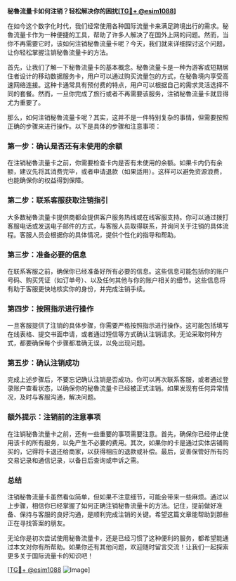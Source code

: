 **秘魯流量卡如何注销？轻松解决你的困扰[[TG💪+ @esim1088](https://t.me/s/esim1088)]**

在如今这个数字化时代，我们经常使用各种国际流量卡来满足跨境出行的需求。秘魯流量卡作为一种便捷的工具，帮助了许多人解决了在国外上网的问题。然而，当你不再需要它时，该如何注销秘魯流量卡呢？今天，我们就来详细探讨这个问题，让你轻松掌握注销秘魯流量卡的方法。

首先，让我们了解一下秘魯流量卡的基本概念。秘魯流量卡是一种为游客或短期居住者设计的移动数据服务卡，用户可以通过购买流量包的方式，在秘魯境内享受高速网络连接。这种卡通常具有预付费的特点，用户可以根据自己的需求灵活选择不同的套餐。然而，一旦你完成了旅行或者不再需要该服务，注销秘魯流量卡就显得尤为重要了。

那么，如何注销秘魯流量卡呢？其实，这并不是一件特别复杂的事情，但需要按照正确的步骤来进行操作。以下是具体的步骤和注意事项：

### **第一步：确认是否还有未使用的余额**
在注销秘魯流量卡之前，你需要检查卡内是否有未使用的余额。如果卡内仍有余额，建议先将其消费完毕，或者申请退款（如果适用）。这样可以避免资源浪费，也能确保你的权益得到保障。

### **第二步：联系客服获取注销指引**
大多数秘魯流量卡提供商都会提供客户服务热线或在线客服支持。你可以通过拨打客服电话或发送电子邮件的方式，与客服人员取得联系，并询问关于注销的具体流程。客服人员会根据你的具体情况，提供个性化的指导和帮助。

### **第三步：准备必要的信息**
在联系客服之前，确保你已经准备好所有必要的信息。这些信息可能包括你的账户号码、购买凭证（如订单号）、以及任何其他与你的账户相关的细节。这些信息将有助于客服更快地核实你的身份，并完成注销手续。

### **第四步：按照指示进行操作**
一旦客服提供了注销的具体步骤，你需要严格按照指示进行操作。这可能包括填写在线表格、提交书面申请，或者通过短信等方式确认注销请求。无论采取何种方式，都要确保每个步骤都准确无误，以免出现问题。

### **第五步：确认注销成功**
完成上述步骤后，不要忘记确认注销是否成功。你可以再次联系客服，或者通过登录账户查看状态，以确保你的秘魯流量卡已经被正式注销。如果发现有任何异常情况，及时与客服沟通，解决问题。

### **额外提示：注销前的注意事项**
在注销秘魯流量卡之前，还有一些重要的事项需要注意。首先，确保你已经停止使用该卡的所有服务，以免产生不必要的费用。其次，如果你的卡是通过实体店铺购买的，记得将卡退还给商家，以获得相应的退款或补偿。最后，妥善保管好所有的交易记录和通信记录，以备日后查询或申诉之需。

### **总结**
注销秘魯流量卡虽然看似简单，但如果不注意细节，可能会带来一些麻烦。通过以上步骤，相信你已经掌握了如何正确注销秘魯流量卡的方法。记住，提前做好准备、保持与客服的良好沟通，是顺利完成注销的关键。希望这篇文章能帮助到那些正在寻找答案的朋友。

无论你是初次尝试使用秘魯流量卡，还是已经习惯了这种便利的服务，都希望能通过本文对你有所帮助。如果你还有其他问题，欢迎随时留言交流！让我们一起探索更多关于国际流量卡的知识吧！

[[TG💪+ @esim1088](https://t.me/s/esim1088) ![Image](https://i.postimg.cc/4NQfJmqS/Snipaste-2025-05-13-00-14-12.png)]